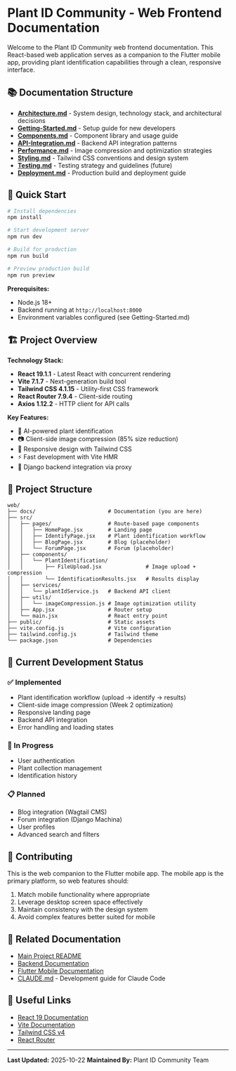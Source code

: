 # Plant ID Community - Web Frontend Documentation

Welcome to the Plant ID Community web frontend documentation. This React-based web application serves as a companion to the Flutter mobile app, providing plant identification capabilities through a clean, responsive interface.

## 📚 Documentation Structure

- **[Architecture.md](./Architecture.md)** - System design, technology stack, and architectural decisions
- **[Getting-Started.md](./Getting-Started.md)** - Setup guide for new developers
- **[Components.md](./Components.md)** - Component library and usage guide
- **[API-Integration.md](./API-Integration.md)** - Backend API integration patterns
- **[Performance.md](./Performance.md)** - Image compression and optimization strategies
- **[Styling.md](./Styling.md)** - Tailwind CSS conventions and design system
- **[Testing.md](./Testing.md)** - Testing strategy and guidelines (future)
- **[Deployment.md](./Deployment.md)** - Production build and deployment guide

## 🚀 Quick Start

```bash
# Install dependencies
npm install

# Start development server
npm run dev

# Build for production
npm run build

# Preview production build
npm run preview
```

**Prerequisites:**
- Node.js 18+
- Backend running at `http://localhost:8000`
- Environment variables configured (see Getting-Started.md)

## 🏗️ Project Overview

**Technology Stack:**
- **React 19.1.1** - Latest React with concurrent rendering
- **Vite 7.1.7** - Next-generation build tool
- **Tailwind CSS 4.1.15** - Utility-first CSS framework
- **React Router 7.9.4** - Client-side routing
- **Axios 1.12.2** - HTTP client for API calls

**Key Features:**
- 🌿 AI-powered plant identification
- 📷 Client-side image compression (85% size reduction)
- 🎨 Responsive design with Tailwind CSS
- ⚡ Fast development with Vite HMR
- 🔌 Django backend integration via proxy

## 📁 Project Structure

```
web/
├── docs/                       # Documentation (you are here)
├── src/
│   ├── pages/                  # Route-based page components
│   │   ├── HomePage.jsx        # Landing page
│   │   ├── IdentifyPage.jsx    # Plant identification workflow
│   │   ├── BlogPage.jsx        # Blog (placeholder)
│   │   └── ForumPage.jsx       # Forum (placeholder)
│   ├── components/
│   │   └── PlantIdentification/
│   │       ├── FileUpload.jsx              # Image upload + compression
│   │       └── IdentificationResults.jsx   # Results display
│   ├── services/
│   │   └── plantIdService.js   # Backend API client
│   ├── utils/
│   │   └── imageCompression.js # Image optimization utility
│   ├── App.jsx                 # Router setup
│   └── main.jsx                # React entry point
├── public/                     # Static assets
├── vite.config.js              # Vite configuration
├── tailwind.config.js          # Tailwind theme
└── package.json                # Dependencies
```

## 🎯 Current Development Status

### ✅ Implemented
- Plant identification workflow (upload → identify → results)
- Client-side image compression (Week 2 optimization)
- Responsive landing page
- Backend API integration
- Error handling and loading states

### 🚧 In Progress
- User authentication
- Plant collection management
- Identification history

### 📋 Planned
- Blog integration (Wagtail CMS)
- Forum integration (Django Machina)
- User profiles
- Advanced search and filters

## 🤝 Contributing

This is the web companion to the Flutter mobile app. The mobile app is the primary platform, so web features should:

1. Match mobile functionality where appropriate
2. Leverage desktop screen space effectively
3. Maintain consistency with the design system
4. Avoid complex features better suited for mobile

## 📖 Related Documentation

- [Main Project README](../../../README.md)
- [Backend Documentation](../../../backend/README.md)
- [Flutter Mobile Documentation](../../../plant_community_mobile/README.md)
- [CLAUDE.md](../../../CLAUDE.md) - Development guide for Claude Code

## 🔗 Useful Links

- [React 19 Documentation](https://react.dev/)
- [Vite Documentation](https://vite.dev/)
- [Tailwind CSS v4](https://tailwindcss.com/)
- [React Router](https://reactrouter.com/)

---

**Last Updated:** 2025-10-22
**Maintained By:** Plant ID Community Team
